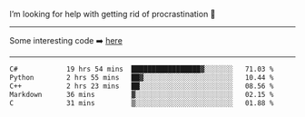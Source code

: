 I’m looking for help with getting rid of procrastination 🤔

-----

Some interesting code :arrow_right: [here](https://github.com/zhen8838/playground)

-----

<!--START_SECTION:waka-->

```txt
C#            19 hrs 54 mins  █████████████████▓░░░░░░░   71.03 %
Python        2 hrs 55 mins   ██▓░░░░░░░░░░░░░░░░░░░░░░   10.44 %
C++           2 hrs 23 mins   ██░░░░░░░░░░░░░░░░░░░░░░░   08.56 %
Markdown      36 mins         ▓░░░░░░░░░░░░░░░░░░░░░░░░   02.15 %
C             31 mins         ▒░░░░░░░░░░░░░░░░░░░░░░░░   01.88 %
```

<!--END_SECTION:waka-->

<!--
**zhen8838/zhen8838** is a ✨ _special_ ✨ repository because its `README.md` (this file) appears on your GitHub profile.

Here are some ideas to get you started:

- 🔭 I’m currently working on ...
- 🌱 I’m currently learning ...
- 👯 I’m looking to collaborate on ...
 ...
- 💬 Ask me about ...
- 📫 How to reach me: ...
- 😄 Pronouns: ...
- ⚡ Fun fact: ...
-->
